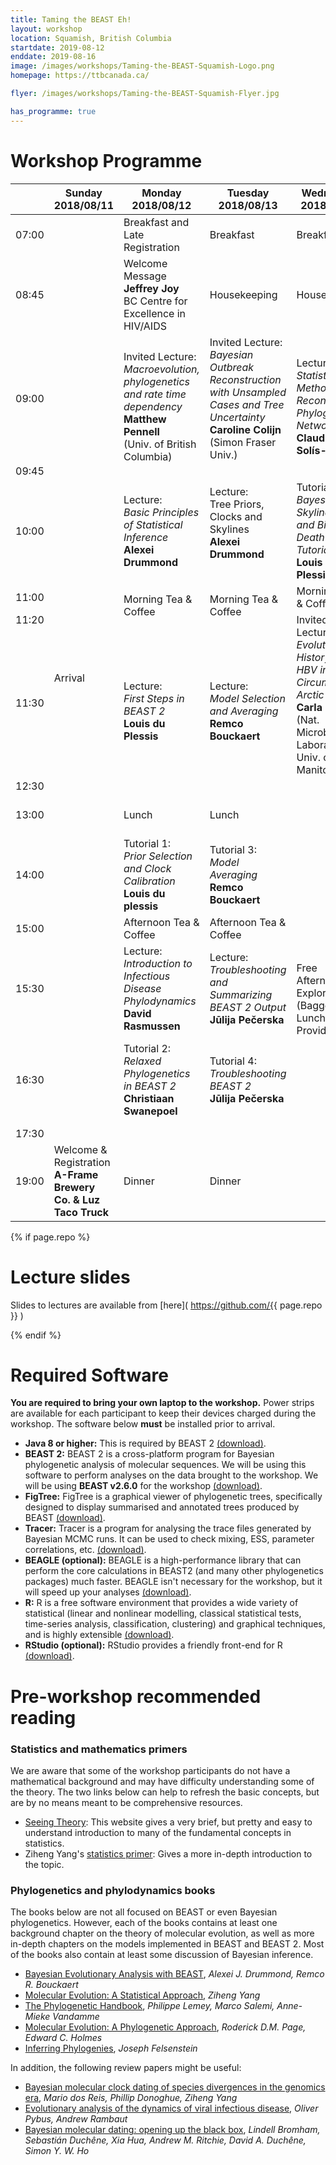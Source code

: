 ```yaml
---
title: Taming the BEAST Eh!
layout: workshop
location: Squamish, British Columbia
startdate: 2019-08-12
enddate: 2019-08-16
image: /images/workshops/Taming-the-BEAST-Squamish-Logo.png
homepage: https://ttbcanada.ca/

flyer: /images/workshops/Taming-the-BEAST-Squamish-Flyer.jpg

has_programme: true
---
```


# Workshop Programme

<table>
<thead>

<tr>
<th></th>
<th> Sunday <br> 2018/08/11 </th>
<th> Monday <br> 2018/08/12</th>
<th> Tuesday <br> 2018/08/13 </th>
<th> Wednesday <br> 2018/08/14 </th>
<th> Thursday <br> 2018/08/15 </th>
<th> Friday <br> 2018/08/16 </th>
</tr>

</thead>

<tbody>

<tr>
<td> 07:00 </td>
<td rowspan="15" class="padding"> Arrival </td>
<td class="food"> Breakfast and Late Registration </td>
<td class="food"> Breakfast </td>
<td class="food"> Breakfast </td>
<td class="food"> Breakfast </td>
<td class="food"> Breakfast </td>
</tr>

<tr>
<td> 08:45 </td>
<td> Welcome Message<br>
<b>Jeffrey Joy</b> <br>
BC Centre for Excellence in HIV/AIDS </td>
<td> Housekeeping </td>
<td> Housekeeping </td>
<td> Housekeeping </td>
<td> Housekeeping </td>
</tr>

<tr>
<td> 09:00 </td>
<td rowspan="2" class="invited-lecture"> Invited Lecture: <br>
<i>Macroevolution, phylogenetics and rate time dependency</i><br>
<b>Matthew Pennell</b><br>
(Univ. of British Columbia)</td>

<td class="invited-lecture"> Invited Lecture: <br>
<i>Bayesian Outbreak Reconstruction with Unsampled Cases and Tree Uncertainty</i><br>
<b>Caroline Colijn</b> <br>
(Simon Fraser Univ.) </td>


<td rowspan="2" class="lecture"> Lecture: <br>
<i>Statistical Methods to Reconstruct Phylogenetic Networks</i><br>
<b> Claudia Solís-Lemus</b> </td>
<td rowspan="2" class="lecture"> Lecture: <br>
<i>Divergence Time Dating and the Fossilized Birth-Death Model</i> <br>
<b> Joëlle Barido-Sottani</b> </td>
<td rowspan="2" class="lecture"> Lecture: <br>
<i>Species Trees with StarBeast2</i> <br>
<b> Huw Ogilvie </b> </td>
</tr>

<tr>
<td> 09:45 </td>
<td rowspan="2" class="lecture"> Lecture: <br>
Tree Priors, Clocks and Skylines <br>
<b> Alexei Drummond </b> </td>
</tr>

<tr>
<td> 10:00 </td>
<td class="lecture"> Lecture: <br>
<i>Basic Principles of Statistical Inference</i> <br>
<b> Alexei Drummond </b> </td>
<!-- <td> </td> -->
<td class="tutorial"> Tutorial 5: <br>
<i>Bayesian Skyline Plot and Birth-Death Skyline Tutorial</i> <br>
<b> Louis du Plessis </b> </td>
<td class="tutorial"> Tutorial 6: <br>
<i>Fossilized Birth-Death Model</i> <br>
<b> Joëlle Barido-Sottani </b> </td>
<td> Tutorial 9: <br>
<i>Calibrating Species Trees</i> <br>
<b> Huw Ogilvie </b> </td>
</tr>

<tr>
<td> 11:00 </td>
<td rowspan="2" class="food"> Morning Tea &amp; Coffee </td>
<td rowspan="2" class="food"> Morning Tea &amp; Coffee </td>
<td class="food"> Morning Tea &amp; Coffee </td>
<td rowspan="2" class="food"> Morning Tea &amp; Coffee </td>
<td rowspan="2" class="food"> Morning Tea &amp; Coffee </td>
</tr>

<tr>
<td> 11:20 </td>
<td rowspan="2" class="invited-lecture">
Invited Lecture: <br>
<i>Evolutionary History of HBV in the Circumpolar Arctic</i> <br>
<b> Carla Oslowy </b> <br>
(Nat. Microbiology Laboratory / Univ. of Manitoba) </td>
</tr>

<tr>
<td> 11:30 </td>
<td rowspan="2" class="lecture"> Lecture: <br>
<i>First Steps in BEAST&nbsp;2</i> <br>
<b> Louis du Plessis </b> </td>
<td rowspan="2" class="lecture"> Lecture: <br>
<i>Model Selection and Averaging</i> <br>
<b> Remco Bouckaert </b> </td>
<td rowspan="2" class="lecture"> Lecture: <br>
<i>Structured Coalescent Approximations</i> <br>
<b> David Rasmussen </b> </td>
<td rowspan="2" class="invited-lecture"> Invited Lecture: <br>
<i>Phylogenetic inferences for Big Data</i> <br>
<b> Claudia Solís-Lemus </b> <br>
(Emory Univ.) </td>
</tr>

<tr>
<td> 12:30 </td>
<td rowspan="8"> Free Afternoon for Exploring <br>
(Bagged Lunch Provided) </td>
</tr>

<tr>
<td> 13:00 </td>
<td class="food"> Lunch </td>
<td class="food"> Lunch </td>
<td class="food"> Lunch <br>
<b> Quest University </b> </td>
<td class="food"> Lunch <br>
<b> Quest University </b> </td>
</tr>

<tr>
<td> 14:00 </td>
<td class="tutorial"> Tutorial 1: <br>
<i>Prior Selection and Clock Calibration</i> <br>
<b> Louis du plessis </b> </td>
<td class="tutorial"> Tutorial 3: <br>
<i>Model Averaging</i> <br>
<b> Remco Bouckaert </b> </td>
<td class="tutorial"> Tutorial 7: <br>
<i>Phylogeography in BEAST&nbsp;2</i> <br>
<b> Remco Bouckaert </b> </td>
<td> Troubleshooting Personal Projects and Closing Remarks </td>
</tr>

<tr>
<td> 15:00 </td>
<td class="food"> Afternoon Tea &amp; Coffee </td>
<td class="food"> Afternoon Tea &amp; Coffee </td>
<td class="food"> Afternoon Tea &amp; Coffee </td>
<td class="food"> Afternoon Tea &amp; Coffee </td>
</tr>

<tr>
<td> 15:30 </td>
<td class="lecture"> Lecture: <br>
<i>Introduction to Infectious Disease Phylodynamics</i> <br>
<b> David Rasmussen </b> </td>
<td class="lecture"> Lecture: <br>
<i>Troubleshooting and Summarizing BEAST&nbsp;2 Output</i> <br>
<b> Jūlija Pečerska </b> </td>
<td class="lecture"> Lecture: <br>
<i>Advanced Birth-Death Models</i> <br>
<b> Jūlija Pečerska </b> </td>
<td rowspan="4" class="padding"> Departure </td>
</tr>

<tr>
<td> 16:30 </td>
<td class="tutorial"> Tutorial 2: <br>
<i>Relaxed Phylogenetics in BEAST&nbsp;2</i> <br>
<b> Christiaan Swanepoel </b> </td>
<td class="tutorial"> Tutorial 4: <br>
<i>Troubleshooting BEAST&nbsp;2</i> <br>
<b> Jūlija Pečerska </b> </td>
<td class="tutorial"> Tutorial 8: <br>
<i>Population Structure using the Multitype Birth-Death Model</i> <br>
<b> Jūlija Pečerska </b> </td>
</tr>

<tr>
<td> 17:30 </td>
<td class="padding"></td>
<td class="padding"></td>
<td class="padding"></td>
</tr>

<tr>
<td> 19:00 </td>
<td class="food"> Welcome &amp; Registration <br>
<b> A-Frame Brewery Co. &amp; Luz Taco Truck </b> </td>
<td class="food"> Dinner </td>
<td class="food"> Dinner </td>
<td class="food"> Dinner <br>
<b> Howe Sound Brewery </b> </td>
</tr>

</tbody>
</table>

{% if page.repo %}

# Lecture slides

Slides to lectures are available from [here]( https://github.com/{{ page.repo }} )

{% endif %}


# Required Software

**You are required to bring your own laptop to the workshop.** Power strips are available for each participant to keep their devices charged during the workshop. The software below **must** be installed prior to arrival. 

- **Java 8 or higher:** This is required by BEAST&nbsp;2 [(download)](http://java.com/download).
- **BEAST&nbsp;2:** BEAST&nbsp;2 is a cross-platform program for Bayesian phylogenetic analysis of molecular sequences. We will be using this software to perform analyses on the data brought to the workshop. We will be using **BEAST v2.6.0** for the workshop [(download)](http://beast2.org/).
- **FigTree:** FigTree is a graphical viewer of phylogenetic trees, specifically designed to display summarised and annotated trees produced by BEAST [(download)](https://github.com/rambaut/figtree/releases/latest).
- **Tracer:** Tracer is a program for analysing the trace files generated by Bayesian MCMC runs. It can be used to check mixing, ESS, parameter correlations, etc. [(download)](http://beast.community/tracer).
- **BEAGLE (optional):** BEAGLE is a high-performance library that can perform the core calculations in BEAST2 (and many other phylogenetics packages) much faster. BEAGLE isn't necessary for the workshop, but it will speed up your analyses [(download)](https://github.com/beagle-dev/beagle-lib).
- **R:** R is a free software environment that provides a wide variety of statistical (linear and nonlinear modelling, classical statistical tests, time-series analysis, classification, clustering) and graphical techniques, and is highly extensible [(download)](https://www.r-project.org/).
- **RStudio (optional):** RStudio provides a friendly front-end for R [(download)](https://www.rstudio.com/).


# Pre-workshop recommended reading


### Statistics and mathematics primers

We are aware that some of the workshop participants do not have a mathematical background and may have difficulty understanding some of the theory. The two links below can help to refresh the basic concepts, but are by no means meant to be comprehensive resources.

- [Seeing Theory](http://students.brown.edu/seeing-theory/index.html): This website gives a very brief, but pretty and easy to understand introduction to many of the fundamental concepts in statistics. 
- Ziheng Yang's [statistics primer](http://abacus.gene.ucl.ac.uk/PPS/PrimerProbabilityStatistics.pdf): Gives a more in-depth introduction to the topic.

### Phylogenetics and phylodynamics books

The books below are not all focused on BEAST or even Bayesian phylogenetics. However, each of the books contains at least one background chapter on the theory of molecular evolution, as well as more in-depth chapters on the models implemented in BEAST and BEAST&nbsp;2. Most of the books also contain at least some discussion of Bayesian inference.

- [Bayesian Evolutionary Analysis with BEAST](https://www.beast2.org/book/), _Alexei J. Drummond, Remco R. Bouckaert_
- [Molecular Evolution: A Statistical Approach](http://abacus.gene.ucl.ac.uk/MESA/), _Ziheng Yang_
- [The Phylogenetic Handbook](http://www.cambridge.org/catalogue/catalogue.asp?isbn=9780521877107), _Philippe Lemey, Marco Salemi, Anne-Mieke Vandamme_
- [Molecular Evolution: A Phylogenetic Approach](http://eu.wiley.com/WileyCDA/WileyTitle/productCd-0865428891.html), _Roderick D.M. Page, Edward C. Holmes_
- [Inferring Phylogenies](https://www.amazon.co.uk/Inferring-Phylogenies-Joseph-Felsenstein/dp/0878931775), _Joseph Felsenstein_

In addition, the following review papers might be useful:

- [Bayesian molecular clock dating of species divergences in the genomics era](https://www.nature.com/articles/nrg.2015.8), _Mario dos Reis, Phillip Donoghue, Ziheng Yang_
- [Evolutionary analysis of the dynamics of viral infectious disease](https://www.nature.com/articles/nrg2583), _Oliver Pybus, Andrew Rambaut_
- [Bayesian molecular dating: opening up the black box](https://onlinelibrary.wiley.com/doi/abs/10.1111/brv.12390), _Lindell Bromham, Sebastián Duchêne, Xia Hua, Andrew M. Ritchie, David A. Duchêne, Simon Y. W. Ho_
